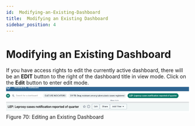 ```yaml
---
id:  Modifying-an-Existing-Dashboard
title:  Modifying an Existing Dashboard
sidebar_position: 4
---
```



# Modifying an Existing Dashboard

If you have access rights to edit the currently active dashboard, there will be an **EDIT** button to the right of the dashboard title in view mode. Click on the **Edit** button to enter edit mode.
![alt text](<../../static/img/Editing an existing dashboard.PNG>)
Figure 70: Editing an Existing Dashboard
